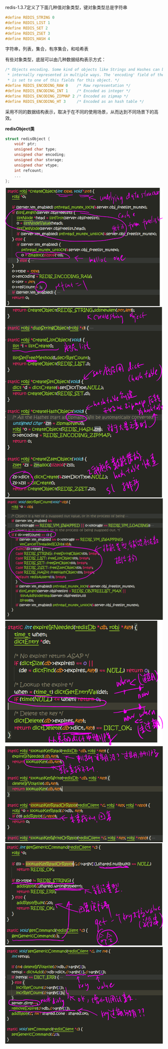 redis-1.3.7定义了下面几种值对象类型，键对象类型总是字符串
```c++
#define REDIS_STRING 0
#define REDIS_LIST 1
#define REDIS_SET 2
#define REDIS_ZSET 3
#define REDIS_HASH 4
```
字符串，列表，集合，有序集合，和哈希表

有些对象类型，底层可以由几种数据结构表示方式：
```c++
/* Objects encoding. Some kind of objects like Strings and Hashes can be
 * internally represented in multiple ways. The 'encoding' field of the object
 * is set to one of this fields for this object. */
#define REDIS_ENCODING_RAW 0    /* Raw representation */
#define REDIS_ENCODING_INT 1    /* Encoded as integer */
#define REDIS_ENCODING_ZIPMAP 2 /* Encoded as zipmap */
#define REDIS_ENCODING_HT 3     /* Encoded as an hash table */
```
采用不同的数据结构表示，取决于在不同的使用场景，从而达到不同场景下的高效。

**redisObject类**
```c++
struct redisObject {
    void* ptr;
    unsigned char type;
    unsigned char encoding;
    unsigned char storage;
    unsigned char vtype;
    int refcount;
    ...
};
```

![](images/2022-02-15-06-29-49.png)
![](images/2022-02-15-06-35-20.png)
![](images/2022-02-15-06-37-35.png)
![](images/2022-02-15-06-59-47.png)
![](images/2022-02-15-07-01-22.png)
![](images/2022-02-15-07-03-09.png)
![](images/2022-02-15-07-05-18.png)
